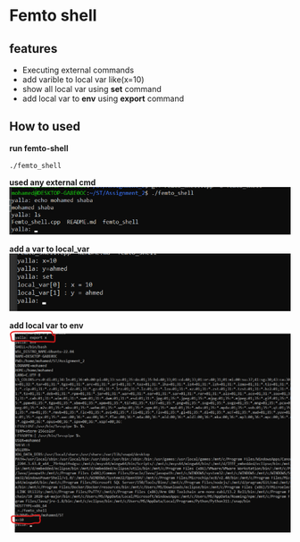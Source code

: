 # Femto shell

## features
-  Executing external commands
-  add varible to local var like(x=10)
- show all local var using **set** command
- add local var to **env** using **export** command


## How to used

**run femto-shell**
```
./femto_shell
```
**used any external cmd**
![ex1](image.png)

**add a var to local_var**
![ex2](image-1.png)

**add local var to env**
![ex3](image-2.png)